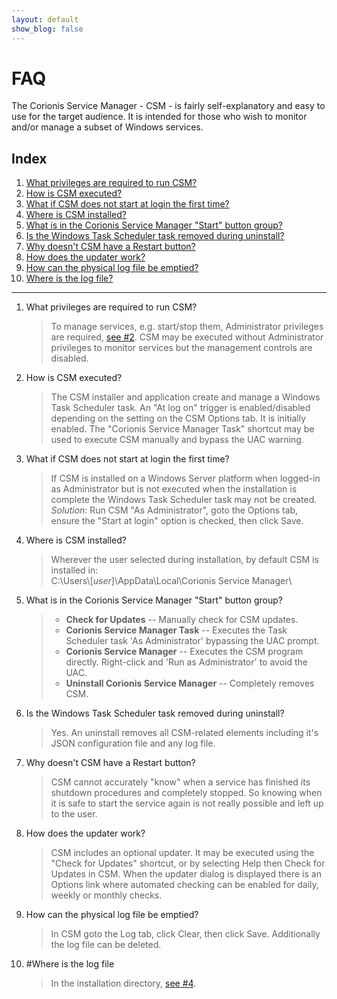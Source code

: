 ```yaml
---
layout: default
show_blog: false
---
```

# FAQ

The Corionis Service Manager - CSM - is fairly self-explanatory and easy
to use for the target audience. It is intended for those who wish to 
monitor and/or manage a subset of Windows services.

## Index
 1. [What privileges are required to run CSM?](What-privileges-are-required-to-run-CSM?)
 2. [How is CSM executed?](How-is-CSM-executed?)
 3. [What if CSM does not start at login the first time?](What-if-CSM-does-not-start-at-login-the-first-time?)
 4. [Where is CSM installed?](Where-is-CSM-installed?)
 5. [What is in the Corionis Service Manager "Start" button group?](What-is-in-the-Corionis-Service-Manager-"Start"-button-group?)
 6. [Is the Windows Task Scheduler task removed during uninstall?](Is-the-Windows-Task-Scheduler-Task-removed-during-uninstall?)
 7. [Why doesn't CSM have a Restart button?](Why-doesn't-CSM-have-a-Restart-button?)
 8. [How does the updater work?](How-does-the-updater-work?)
 9. [How can the physical log file be emptied?](How-can-the-physical-log-file-be-emptied?)
10. [Where is the log file?](Where-is-the-log-file)

---

 1. What privileges are required to run CSM?
    > To manage services, e.g. start/stop them, Administrator privileges are required, 
      [see #2](How-is-CSM-executed?). CSM may be executed without Administrator
      privileges to monitor services but the management controls are disabled.
 2. How is CSM executed?
    > The CSM installer and application create and manage a Windows Task
      Scheduler task. An "At log on" trigger is enabled/disabled depending
      on the setting on the CSM Options tab. It is initially enabled. The 
      "Corionis Service Manager Task" shortcut may be used to execute CSM
      manually and bypass the UAC warning.
 3. What if CSM does not start at login the first time?
    > If CSM is installed on a Windows Server platform when logged-in as Administrator
      but is not executed when the installation is complete the Windows Task Scheduler
      task may not be created.<br/>
      *Solution*: Run CSM "As Administrator", goto the Options tab, ensure the 
      "Start at login" option is checked, then click Save.
 4. Where is CSM installed?
    > Wherever the user selected during installation, by default CSM is installed in:<br/>
      C:\Users\\[*user*]\AppData\Local\Corionis Service Manager\ 
 5. What is in the Corionis Service Manager "Start" button group?
    > * **Check for Updates** -- Manually check for CSM updates.
    > * **Corionis Service Manager Task** -- Executes the Task Scheduler task 'As Administrator' bypassing the UAC prompt. 
    > * **Corionis Service Manager** -- Executes the CSM program directly. Right-click and 'Run as Administrator' to avoid the UAC.
    > * **Uninstall Corionis Service Manager** -- Completely removes CSM.
 6. Is the Windows Task Scheduler task removed during uninstall?
    > Yes. An uninstall removes all CSM-related elements including it's JSON configuration file and any log file.
 7. Why doesn't CSM have a Restart button?
    > CSM cannot accurately "know" when a service has finished its shutdown
      procedures and completely stopped. So knowing when it is safe to
      start the service again is not really possible and left up to the user.
 8. How does the updater work?
    > CSM includes an optional updater. It may be executed using the "Check for Updates" shortcut, or by
      selecting Help then Check for Updates in CSM. When the updater dialog is displayed there is an Options link
      where automated checking can be enabled for daily, weekly or monthly checks.
 9. How can the physical log file be emptied?
    > In CSM goto the Log tab, click Clear, then click Save. Additionally the
      log file can be deleted.
10. #Where is the log file
    > In the installation directory, [see #4](Where-is-CSM-installed?).

